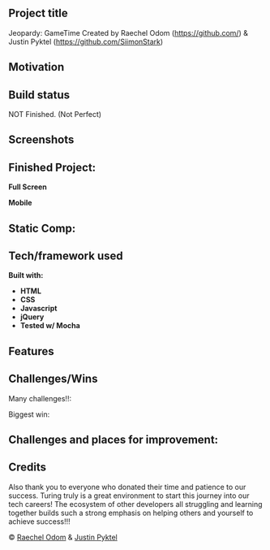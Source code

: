 ## Project title
Jeopardy: GameTime
Created by Raechel Odom (https://github.com/) & Justin Pyktel (https://github.com/SiimonStark)

## Motivation


## Build status
NOT Finished. (Not Perfect)
 
## Screenshots
## Finished Project:
**Full Screen**<br>


**Mobile**<br>

## Static Comp:

## Tech/framework used
<b>Built with:
  - HTML
  - CSS
  - Javascript
  - jQuery
  - Tested w/ Mocha</b>

## Features


## Challenges/Wins
Many challenges!!: 

Biggest win: 

Challenges and places for improvement:
- 

## Credits


Also thank you to everyone who donated their time and patience to our success. Turing truly is a great environment to start this journey into our tech careers! The ecosystem of other developers all struggling and learning together builds such a strong emphasis on helping others and yourself to achieve success!!!

© [Raechel Odom](https://github.com/) & [Justin Pyktel](https://github.com/SiimonStark)
